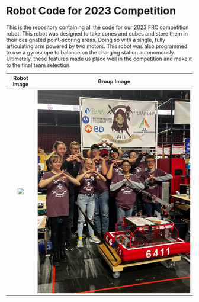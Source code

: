 # Robot Code for 2023 Competition
This is the repository containing all the code for our 2023 FRC competition robot. This robot was designed to take cones and cubes and store them in their designated point-scoring areas. Doing so with a single, fully articulating arm powered by two motors. This robot was also programmed to use a gyroscope to balance on the charging station autonomously. Ultimately, these features made us place well in the competition and make it to the final team selection.

  Robot Image              |   Group Image
:-------------------------:|:-------------------------:
![](./IMG_5501.png)  |  ![](./IMG_8545.jpg)
